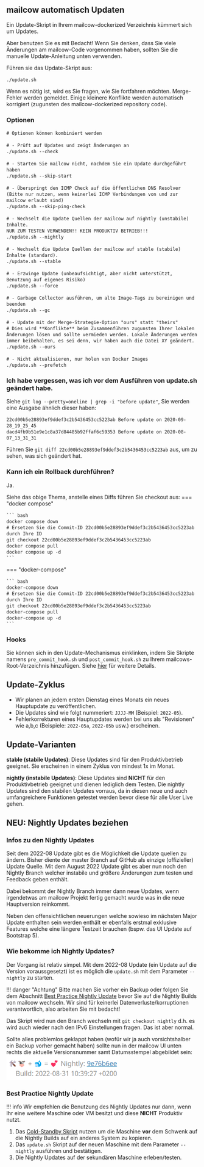 ## mailcow automatisch Updaten

Ein Update-Skript in Ihrem mailcow-dockerized Verzeichnis kümmert sich um Updates.

Aber benutzen Sie es mit Bedacht! Wenn Sie denken, dass Sie viele Änderungen am mailcow-Code vorgenommen haben, sollten Sie die manuelle Update-Anleitung unten verwenden.

Führen sie das Update-Skript aus:
```
./update.sh
```

Wenn es nötig ist, wird es Sie fragen, wie Sie fortfahren möchten.
Merge-Fehler werden gemeldet.
Einige kleinere Konflikte werden automatisch korrigiert (zugunsten des mailcow-dockerized repository code).

### Optionen

```
# Optionen können kombiniert werden

# - Prüft auf Updates und zeigt Änderungen an
./update.sh --check

# - Starten Sie mailcow nicht, nachdem Sie ein Update durchgeführt haben
./update.sh --skip-start

# - Überspringt den ICMP Check auf die öffentlichen DNS Resolver (Bitte nur nutzen, wenn keinerlei ICMP Verbindungen von und zur mailcow erlaubt sind)
./update.sh --skip-ping-check

# - Wechselt die Update Quellen der mailcow auf nightly (unstabile) Inhalte.
NUR ZUM TESTEN VERWENDEN!! KEIN PRODUKTIV BETRIEB!!!
./update.sh --nightly

# - Wechselt die Update Quellen der mailcow auf stable (stabile) Inhalte (standard).
./update.sh --stable

# - Erzwinge Update (unbeaufsichtigt, aber nicht unterstützt, Benutzung auf eigenes Risiko)
./update.sh --force

# - Garbage Collector ausführen, um alte Image-Tags zu bereinigen und beenden
./update.sh --gc

# - Update mit der Merge-Strategie-Option "ours" statt "theirs"
# Dies wird **Konflikte** beim Zusammenführen zugunsten Ihrer lokalen Änderungen lösen und sollte vermieden werden. Lokale Änderungen werden immer beibehalten, es sei denn, wir haben auch die Datei XY geändert.
./update.sh --ours

# - Nicht aktualisieren, nur holen von Docker Images
./update.sh --prefetch
```

### Ich habe vergessen, was ich vor dem Ausführen von update.sh geändert habe.

Siehe `git log --pretty=oneline | grep -i "before update"`, Sie werden eine Ausgabe ähnlich dieser haben:

```
22cd00b5e28893ef9ddef3c2b5436453cc5223ab Before update on 2020-09-28_19_25_45
dacd4fb9b51e9e1c8a37d84485b92ffaf6c59353 Before update on 2020-08-07_13_31_31
```

Führen Sie `git diff 22cd00b5e28893ef9ddef3c2b5436453cc5223ab` aus, um zu sehen, was sich geändert hat.

### Kann ich ein Rollback durchführen?

Ja.

Siehe das obige Thema, anstelle eines Diffs führen Sie checkout aus:
=== "docker compose"

    ``` bash
    docker compose down
    # Ersetzen Sie die Commit-ID 22cd00b5e28893ef9ddef3c2b5436453cc5223ab durch Ihre ID
    git checkout 22cd00b5e28893ef9ddef3c2b5436453cc5223ab
    docker compose pull
    docker compose up -d
    ```

=== "docker-compose"

    ``` bash
    docker-compose down
    # Ersetzen Sie die Commit-ID 22cd00b5e28893ef9ddef3c2b5436453cc5223ab durch Ihre ID
    git checkout 22cd00b5e28893ef9ddef3c2b5436453cc5223ab
    docker-compose pull
    docker-compose up -d
    ```

### Hooks

Sie können sich in den Update-Mechanismus einklinken, indem Sie Skripte namens `pre_commit_hook.sh` und `post_commit_hook.sh` zu Ihrem mailcows-Root-Verzeichnis hinzufügen. Siehe [hier](../manual-guides/u_e-update-hooks.md) für weitere Details.

## Update-Zyklus

- Wir planen an jedem ersten Dienstag eines Monats ein neues Hauptupdate zu veröffentlichen.
- Die Updates sind wie folgt nummeriert: `JJJJ-MM` (Beispiel: `2022-05`).
- Fehlerkorrekturen eines Hauptupdates werden bei uns als "Revisionen" wie a,b,c (Beispiele: `2022-05a`, `2022-05b` usw.) erscheinen.

## Update-Varianten

**stable (stabile Updates)**: Diese Updates sind für den Produktivbetrieb geeignet. Sie erscheinen in einem Zyklus von mindest 1x im Monat.

**nightly (instabile Updates)**: Diese Updates sind **NICHT** für den Produktivbetrieb geeignet und dienen lediglich dem Testen. Die nightly Updates sind den stabilen Updates vorraus, da in diesen neue und auch umfangreichere Funktionen getestet werden bevor diese für alle User Live gehen.

## NEU: Nightly Updates beziehen
### Infos zu den Nightly Updates
Seit dem 2022-08 Update gibt es die Möglichkeit die Update quellen zu ändern. Bisher diente der master Branch auf GitHub als einzige (offizieller) Update Quelle. Mit dem August 2022 Update gibt es aber nun noch den Nightly Branch welcher instabile und größere Änderungen zum testen und Feedback geben enthält.

Dabei bekommt der Nightly Branch immer dann neue Updates, wenn irgendetwas am mailcow Projekt fertig gemacht wurde was in die neue Hauptversion reinkommt.

Neben den offensichtlichen neuerungen welche sowieso im nächsten Major Update enthalten sein werden enthält er ebenfalls erstmal exklusive Features welche eine längere Testzeit brauchen (bspw. das UI Update auf Bootstrap 5).

### Wie bekomme ich Nightly Updates?
Der Vorgang ist relativ simpel. Mit dem 2022-08 Update (ein Update auf die Version voraussgesetzt) ist es möglich die `update.sh` mit dem Parameter `--nightly` zu starten.

!!! danger "Achtung"
        Bitte machen Sie vorher ein Backup oder folgen Sie dem Abschnitt [Best Practice Nightly Update](#best-practice-nightly-update) bevor Sie auf die Nightly Builds von mailcow wechseln. Wir sind für keinerlei Datenverluste/korruptionen verantwortlich, also arbeiten Sie mit bedacht!

Das Skript wird nun den Branch wechseln mit `git checkout nightly` d.h. es wird auch wieder nach den IPv6 Einstellungen fragen. Das ist aber normal.

Sollte alles problemlos geklappt haben (wofür wir ja auch vorsichtshalber ein Backup vorher gemacht haben) sollte nun in der mailcow UI unten rechts die aktuelle Versionsnummer samt Datumsstempel abgebildet sein: <br>
![nightly footer](../assets/images/i_u_m/nightly_footer.png)

### Best Practice Nightly Update
!!! info
        Wir empfehlen die Benutzung des Nightly Updates nur dann, wenn Ihr eine weitere Maschine oder VM besitzt und diese **NICHT** Produktiv nutzt.

1. Das [Cold-Standby Skript](../backup_restore/b_n_r-coldstandby.de.md) nutzen um die Maschine **vor** dem Schwenk auf die Nightly Builds auf ein anderes System zu kopieren.
2. Das `update.sh` Skript auf der neuen Maschine mit dem Parameter `--nightly` ausführen und bestätigen.
3. Die Nightly Updates auf der sekundären Maschine erleben/testen.
